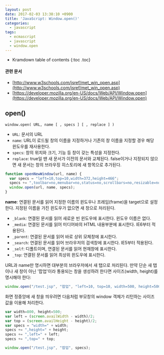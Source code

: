 ```yaml
---
layout: post
date: 2017-02-03 13:38:10 +0900
title: 'JavaScript: Window.open()'
categories:
  - javascript
tags:
  - ecmascript
  - javascript
  - window.open
---
```


* Kramdown table of contents
{:toc .toc}

#### 관련 문서

- [http://www.w3schools.com/jsref/met_win_open.asp](http://www.w3schools.com/jsref/met_win_open.asp)
- [https://developer.mozilla.org/en-US/docs/Web/API/Window.open](https://developer.mozilla.org/en-US/docs/Web/API/Window.open)

## open()

```
window.open( URL, name [ , specs ] [ , replace ] )
```

- `URL`: 문서의 URL
- `name`: URL이 로드될 창의 이름을 지정하거나 기존의 창 이름을 지정할 경우 해당 윈도우를 재사용한다.
- `specs`: 창의 위치와 크기, 기능 등 창이 갖는 특성을 지정한다.
- `replace`: true일 땐 새 문서가 이전의 문서와 교체된다. false이거나 지정되지 않으면 새 문서는 창의 브라우징 히스토리에 새 항목으로 추가된다.

```js
function openNewWindow(url, name) {
  var specs = "left=10,top=10,width=372,height=466";
  specs += ",toolbar=no,menubar=no,status=no,scrollbars=no,resizable=no";
  window.open(url, name, specs);
}
```

**name**: 연결된 문서를 읽어 지정한 이름의 윈도우나 프레임(frame)을 target으로 설정한다. 지정된 이름을 가진 윈도우가 없으면 새 창으로 처리된다.

- `_blank`: 연결된 문서를 읽어 새로운 빈 윈도우에 표시한다. 윈도우 이름은 없다.
- `_media`: 연결된 문서를 읽어 미디어바의 HTML 내용부분에 표시한다. IE6부터 적용된다.
- `_parent`: 연결된 문서를 읽어 바로 상위 모체창에 표시한다.
- `_search`: 연결된 문서를 읽어 브라우저의 검색창에 표시한다. IE5부터 적용된다.
- `_self`: 디폴트이며, 연결된 문서를 읽어 현재창에 표시한다.
- `_top`: 연결된 문서를 읽어 최상위 윈도우에 표시한다.

URL과 name만 명시하면 대부분의 브라우저에서 새 탭으로 처리된다. 만약 단순 새 탭이나 새 창이 아닌 '팝업'이라 통용되는 창을 생성하려 한다면 사이즈(width, height)를 명시해야 한다:

```js
window.open("/test.jsp", "팝업", "left=10, top=10, width=500, height=500");
```

화면 정중앙에 새 창을 띄우려면 다음처럼 부모창의 window 객체가 리턴하는 사이즈 값을 이용해 처리한다.

```js
var width=800, height=500;
var left = (screen.availWidth - width)/2;
var top = (screen.availHeight - height)/2;
var specs = "width=" + width;
specs += ",height=" + height;
specs += ",left=" + left;
specs += ",top=" + top;

window.open("/test.jsp", "팝업", specs);
```
